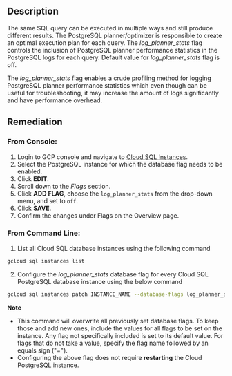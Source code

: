 ## Description

The same SQL query can be executed in multiple ways and still produce different results. The PostgreSQL planner/optimizer is responsible to create an optimal execution plan for each query. The *log_planner_stats* flag controls the inclusion of PostgreSQL planner performance statistics in the PostgreSQL logs for each query. Default value for *log_planner_stats* flag is off.

The *log_planner_stats* flag enables a crude profiling method for logging PostgreSQL planner performance statistics which even though can be useful for troubleshooting, it may increase the amount of logs significantly and have performance overhead.

## Remediation

### From Console:

1. Login to GCP console and navigate to [Cloud SQL Instances](https://console.cloud.google.com/sql/).
2. Select the PostgreSQL instance for which the database flag needs to be enabled.
3. Click **EDIT**.
4. Scroll down to the *Flags* section.
5. Click **ADD FLAG**, choose the `log_planner_stats` from the drop-down menu, and set to `off`.
6. Click **SAVE**.
7. Confirm the changes under Flags on the Overview page.

### From Command Line:

1. List all Cloud SQL database instances using the following command

```bash
gcloud sql instances list
```
2. Configure the *log_planner_stats* database flag for every Cloud SQL PostgreSQL database instance using the below command

```bash
gcloud sql instances patch INSTANCE_NAME --database-flags log_planner_stats=off
```

**Note**
- This command will overwrite all previously set database flags. To keep those and add new ones, include the values for all flags to be set on the instance. Any flag not specifically included is set to its default value. For flags that do not take a value, specify the flag name followed by an equals sign ("=").
- Configuring the above flag does not require **restarting** the Cloud PostgreSQL instance.